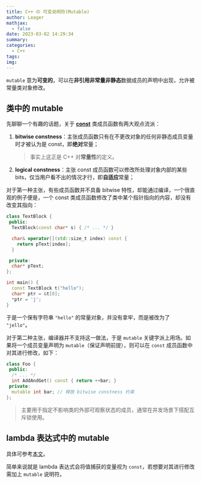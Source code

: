 ```yaml
---
title: C++ の 可变说明符(Mutable)
author: Leager
mathjax:
  - false
date: 2023-03-02 14:29:34
summary:
categories:
  - C++
tags:
img:
---
```


`mutable` 意为**可变的**，可以在**非引用非常量非静态**数据成员的声明中出现，允许被常量类对象修改。

<!--more-->

## 类中的 mutable

先聊聊一个有趣的话题，关于 [**const**](../../c/c-const) 类成员函数有两大观点流派：

1. **bitwise constness**：主张成员函数只有在不更改对象的任何非静态成员变量时才被认为是 const，即**绝对**常量；

    > 事实上这正是 C++ 对**常量性**的定义。

2. **logical constness**：主张 const 成员函数可以修改所处理对象内部的某些 bits，仅当用户看不出的情况才行，即**自适应**常量；

对于第一种主张，有些成员函数并不具备 bitwise 特性，却能通过编译，一个很直观的例子便是，一个 const 类成员函数修改了类中某个指针指向的内容，却没有改变其指向：

```cpp bitwise constness
class TextBlock {
 public:
  TextBlock(const char* s) { /* ... */ }

  char& operator[](std::size_t index) const {
    return pText[index];
  }

 private:
  char* pText;
};

int main() {
  const TextBlock t("hello");
  char* ptr = &t[0];
  *ptr = 'j';
}
```

于是一个保有字符串 `"hello"` 的常量对象，并没有拿牢，而是被改为了 `"jello"`。

对于第二种主张，编译器并不支持这一做法，于是 `mutable` 关键字派上用场。如果将一个成员变量声明为 `mutable`（保证声明前提），则可以在 `const` 成员函数中对其进行修改，如下：

```cpp logical constness
class Foo {
 public:
  /* ... */
  int AddAndGet() const { return ++bar; }
 private:
  mutable int bar; // 释放 bitwise constness 约束
};
```

> 主要用于指定不影响类的外部可观察状态的成员，通常在并发场景下搭配互斥锁使用。

## lambda 表达式中的 mutable

具体可参考[本文](../../c/c-function/#可选说明符)。

简单来说就是 lambda 表达式会将值捕获的变量视为 `const`，若想要对其进行修改需加上 `mutable` 说明符。